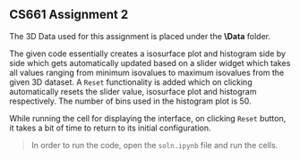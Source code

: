 ## CS661 Assignment 2

The 3D Data used for this assignment is placed under the **\Data** folder.

The given code essentially creates a isosurface plot and histogram side by side which gets automatically updated based on a slider widget which takes all values ranging from minimum isovalues to maximum isovalues from the given 3D dataset. A `Reset` functionality is added which on clicking automatically resets the slider value, isosurface plot and histogram respectively. The number of bins used in the histogram plot is 50. 

While running the cell for displaying the interface, on clicking `Reset` button, it takes a bit of time to return to its initial configuration. 


> In order to run the code, open the `soln.ipynb` file and run the cells.